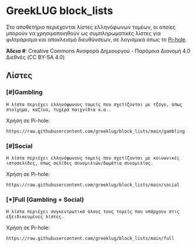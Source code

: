 # GreekLUG block_lists

Στο αποθετήριο περιέχονται λίστες ελληνόφωνων τομέων, οι οποίες μπορούν να χρησιμοποιηθούν ως συμπληρωματικές λίστες για φιλτράρισμα και αποκλεισμό διευθύνσεων, σε λογισμικά όπως το [Pi-hole](https://pi-hole.net/).

**Άδεια #**: Creative Commons Αναφορά Δημιουργού - Παρόμοια Διανομή 4.0 Διεθνές (CC BY-SA 4.0)

## Λίστες

### [#]Gambling
```Η λίστα περιέχει ελληνόφωνους τομείς που σχετίζονται με τζόγο, όπως στοίχημα, καζίνο, τυχερά παιχνίδια κ.α..```

Χρήση σε Pi-hole:

    https://raw.githubusercontent.com/greeklug/block_lists/main/gambling


### [#]Social
```Η λίστα περιέχει ελληνόφωνους τομείς που σχετίζονται με κοινωνικές ιστοσελίδες, όπως σελίδες συνομιλιών/δωμάτια συνομιλίας.```

Χρήση σε Pi-hole:

    https://raw.githubusercontent.com/greeklug/block_lists/main/social


### [*]Full (Gambling + Social)
```Η λίστα περιέχει συγκεντρωτικά όλους τους τομείς που υπάρχουν στις εξειδικευμένες λίστες.```

Χρήση σε Pi-hole:

    https://raw.githubusercontent.com/greeklug/block_lists/main/full

